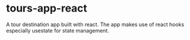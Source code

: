 # tours-app-react
A tour destination app built with react.
The app makes use of react hooks especially usestate for state management.
